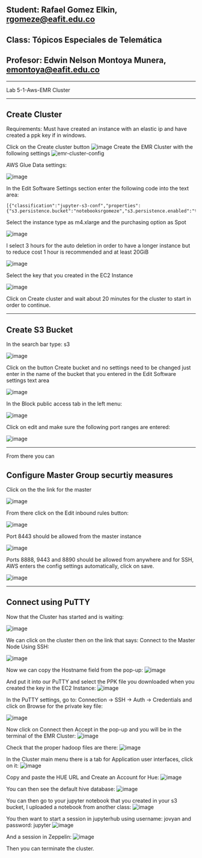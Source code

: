 ## Student: Rafael Gomez Elkin, rgomeze@eafit.edu.co
## Class: Tópicos Especiales de Telemática
## Profesor: Edwin Nelson Montoya Munera, emontoya@eafit.edu.co

<hr>
Lab 5-1-Aws-EMR Cluster
<hr>

## Create Cluster
Requirements: Must have created an instance with an elastic ip and have created a ppk key if in windows.

Click on the Create cluster button
![image](https://user-images.githubusercontent.com/47034545/200088173-b9ba5464-fe80-453f-86b4-4a4c1d34f384.png)
Create the EMR Cluster with the following settings
![emr-cluster-config](https://user-images.githubusercontent.com/47034545/200087996-91352cc8-c591-4322-af24-767f37be5b38.png)

AWS Glue Data settings:

![image](https://user-images.githubusercontent.com/47034545/200089009-01191019-acf6-444d-b1bb-b358ad9bc05e.png)


In the Edit Software Settings section enter the following code into the text area:
```
[{"classification":"jupyter-s3-conf","properties":{"s3.persistence.bucket":"notebooksrgomeze","s3.persistence.enabled":"true"}}]
```

Select the instance type as m4.xlarge and the purchasing option as Spot

![image](https://user-images.githubusercontent.com/47034545/200088579-dd0190a3-0317-479e-b647-5b38d43fec68.png)

I select 3 hours for the auto deletion in order to have a longer instance but to reduce cost 1 hour is recommended and at least 20GiB

![image](https://user-images.githubusercontent.com/47034545/200088652-7932cf11-84d4-44f9-928a-c5710e9b0b28.png)

Select the key that you created in the EC2 Instance

![image](https://user-images.githubusercontent.com/47034545/200088723-6bd10e93-6f27-4141-b66d-b22e79fc688a.png)

Click on Create cluster and wait about 20 minutes for the cluster to start in order to continue.

<hr>

## Create S3 Bucket

In the search bar type: s3

![image](https://user-images.githubusercontent.com/47034545/200089233-2aa30fb2-522e-4e15-b90d-28294b84768f.png)

Click on the button Create bucket and no settings need to be changed just enter in the name of the bucket that you entered in the Edit Software
settings text area

![image](https://user-images.githubusercontent.com/47034545/200089316-9d5133c6-8c92-42a7-b6e5-17cd99487181.png)

In the Block public access tab in the left menu:

![image](https://user-images.githubusercontent.com/47034545/200089546-fa9b6c9f-faa0-42d1-8f72-e20ec13c92ba.png)

Click on edit and make sure the following port ranges are entered:

![image](https://user-images.githubusercontent.com/47034545/200089577-b2ac1df0-340c-4493-967e-1dbd0ca13773.png)

<hr>

From there you can 

## Configure Master Group securtiy measures

Click on the the link for the master

![image](https://user-images.githubusercontent.com/47034545/200089961-aa8be433-f15b-4ccd-948d-10a4bd12721f.png)


From there click on the Edit inbound rules button:

![image](https://user-images.githubusercontent.com/47034545/200090030-0041043b-c4ab-4099-9fe4-e4a9ba2be6ef.png)

Port 8443 should be allowed from the master instance

![image](https://user-images.githubusercontent.com/47034545/200090275-aa524547-28ec-4ba0-83bc-12c1fba22b42.png)

Ports 8888, 9443 and 8890 should be allowed from anywhere and for SSH, AWS enters the config settings automatically, click on save.

![image](https://user-images.githubusercontent.com/47034545/200090343-9c3fa7b0-6b3c-4f0c-be6f-2763c9f20c85.png)

<hr>

## Connect using PuTTY

Now that the Cluster has started and is waiting:

![image](https://user-images.githubusercontent.com/47034545/200090580-b9ab1eed-a221-4040-a2b9-4832d4a2a323.png)

We can click on the cluster then on the link that says: Connect to the Master Node Using SSH:

![image](https://user-images.githubusercontent.com/47034545/200090682-728290b0-dad3-423c-addf-c65b8d996af0.png)


Now we can copy the Hostname field from the pop-up:
![image](https://user-images.githubusercontent.com/47034545/200090542-9a43f68a-cf7c-4ecf-af58-0e854e7850c3.png)

And put it into our PuTTY and select the PPK file you downloaded when you created the key in the EC2 Instance:
![image](https://user-images.githubusercontent.com/47034545/200090937-15a70335-b6e6-4140-b8c0-ecd0dfd20868.png)

In the PuTTY settings, go to: Connection -> SSH -> Auth -> Credentials and click on Browse for the private key file:

![image](https://user-images.githubusercontent.com/47034545/200090847-44544243-0cf0-44f3-9132-c002f07c4db1.png)

Now click on Connect then Accept in the pop-up and you will be in the terminal of the EMR Cluster:
![image](https://user-images.githubusercontent.com/47034545/200091079-c1e526c9-57a9-4351-8748-fd6b1a56a4f3.png)

Check that the proper hadoop files are there:
![image](https://user-images.githubusercontent.com/47034545/200091124-08207399-9bb7-41a2-8ab2-1b69361176da.png)

In the Cluster main menu there is a tab for Application user interfaces, click on it:
![image](https://user-images.githubusercontent.com/47034545/200091189-a7adc025-db81-40bb-a84b-3efdacd28049.png)

Copy and paste the HUE URL and Create an Account for Hue:
![image](https://user-images.githubusercontent.com/47034545/200091224-8842fe96-12fe-4ee1-bd66-52d6fcfa05a3.png)

You can then see the default hive database:
![image](https://user-images.githubusercontent.com/47034545/200091251-0f7f8e8e-13c5-4710-9382-f35f8f7a7e04.png)

You can then go to your jupyter notebook that you created in your s3 bucket, I uploaded a notebook from another class:
![image](https://user-images.githubusercontent.com/47034545/200091323-486bf5a2-29fd-4011-95f2-533b644e9353.png)

You then want to start a session in jupyterhub using username: jovyan and password: jupyter
![image](https://user-images.githubusercontent.com/47034545/200091385-33cf6a44-1126-43f1-9327-81bc6cfe9bd8.png)

And a session in Zeppelin:
![image](https://user-images.githubusercontent.com/47034545/200091408-fb0d10c3-04be-4b2d-be8b-8f7d9ca3ea15.png)

Then you can terminate the cluster.

